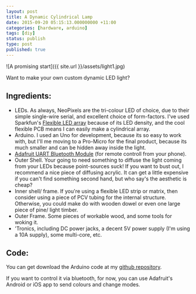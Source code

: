 ```yaml
---
layout: post
title: A Dynamic Cylindrical Lamp
date: 2015-09-20 05:15:13.000000000 +11:00
categories: [hardware, arduino]
tags: [diy]
status: publish
type: post
published: true
---
```


![A promising start]({{ site.url }}/assets/light1.jpg)

Want to make your own custom dynamic LED light?

## Ingredients:

* LEDs. As always, NeoPixels are the tri-colour LED of choice, due to their simple single-wire serial, and excellent choice of form-factors. I've used Sparkfun's [Flexible LED array](https://www.sparkfun.com/products/13304) because of its LED density, and the cool flexible PCB means I can easily make a cylindrical array.
* Arduino. I used an Uno for development, because its so easy to work with, but I'll me moving to a Pro-Micro for the final product, because its much smaller and can be hidden away inside the light.
* [Adafruit UART Bluetooth Module](http://www.adafruit.com/product/2479) (for remote controll from your phone).
* Outer Shell. Your going to need something to diffuse the light coming from your LEDs because point-sources suck! If you want to bust out, I recommend a nice piece of diffusing acrylic. It can get a little expensive if you can't find something second hand, but who say's the aesthetic is cheap?
* Inner shell/ frame. If you're using a flexible LED strip or matrix, then consider using a piece of PCV tubing for the internal structure. Otherwise, you could make do with wooden dowel or even one large piece of pine/ light timber.
* Outer Frame. Some pieces of workable wood, and some tools for woking it.
* 'Tronics, including DC power jacks, a decent 5V power supply (I'm using a 10A supply), some multi-core, etc.

## Code:

You can get download the Arduino code at my [github repository](https://github.com/xtellurian/LightAlarm).

If you want to control it via bluetooth, for now, you can use Adafruit's Android or iOS app to send colours and change modes.
